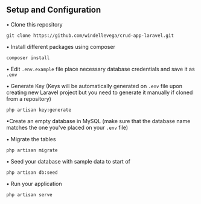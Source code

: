 ## Setup and Configuration


• Clone this repository
```
git clone https://github.com/windellevega/crud-app-laravel.git
```

• Install different packages using composer
```
composer install
```

• Edit `.env.example` file place necessary database credentials and save it as `.env`

• Generate Key (Keys will be automatically generated on `.env` file upon creating new Laravel project but you need to generate it manually if cloned from a repository)
```
php artisan key:generate
```

•Create an empty database in MySQL (make sure that the database name matches the one you've placed on your `.env` file)

• Migrate the tables
```
php artisan migrate
```

• Seed your database with sample data to start of
```
php artisan db:seed
```

• Run your application
```
php artisan serve
```